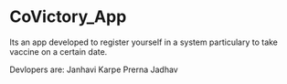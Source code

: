 # CoVictory_App

Its an app developed to register yourself in a system particulary to take vaccine on a certain date.

Devlopers are:
Janhavi Karpe 
Prerna Jadhav

